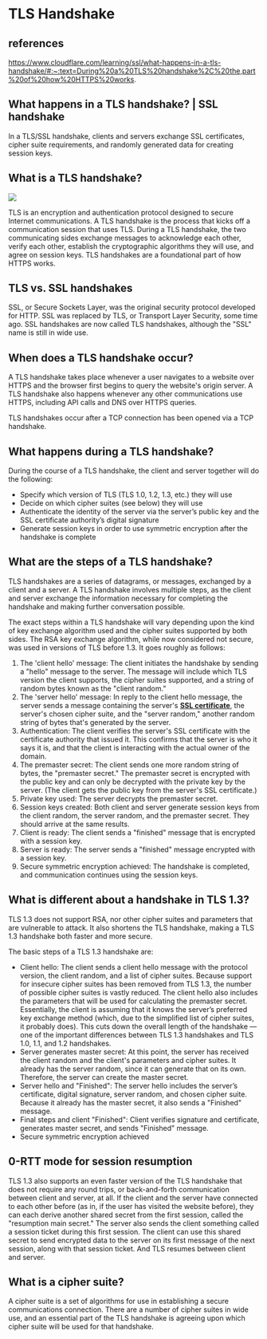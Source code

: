 # TLS Handshake

## references

<https://www.cloudflare.com/learning/ssl/what-happens-in-a-tls-handshake/#:~:text=During%20a%20TLS%20handshake%2C%20the,part%20of%20how%20HTTPS%20works>.

## What happens in a TLS handshake? | SSL handshake

In a TLS/SSL handshake, clients and servers exchange SSL certificates, cipher suite requirements, and randomly generated data for creating session keys.

## What is a TLS handshake?

![](https://cf-assets.www.cloudflare.com/slt3lc6tev37/5aYOr5erfyNBq20X5djTco/3c859532c91f25d961b2884bf521c1eb/tls-ssl-handshake.png)

TLS is an encryption and authentication protocol designed to secure Internet communications. A TLS handshake is the process that kicks off a communication session that uses TLS. During a TLS handshake, the two communicating sides exchange messages to acknowledge each other, verify each other, establish the cryptographic algorithms they will use, and agree on session keys. TLS handshakes are a foundational part of how HTTPS works.

## TLS vs. SSL handshakes

SSL, or Secure Sockets Layer, was the original security protocol developed for HTTP. SSL was replaced by TLS, or Transport Layer Security, some time ago. SSL handshakes are now called TLS handshakes, although the "SSL" name is still in wide use.

## When does a TLS handshake occur?

A TLS handshake takes place whenever a user navigates to a website over HTTPS and the browser first begins to query the website's origin server. A TLS handshake also happens whenever any other communications use HTTPS, including API calls and DNS over HTTPS queries.

TLS handshakes occur after a TCP connection has been opened via a TCP handshake.

## What happens during a TLS handshake?

During the course of a TLS handshake, the client and server together will do the following:

- Specify which version of TLS (TLS 1.0, 1.2, 1.3, etc.) they will use
- Decide on which cipher suites (see below) they will use
- Authenticate the identity of the server via the server’s public key and the SSL certificate authority’s digital signature
- Generate session keys in order to use symmetric encryption after the handshake is complete

## What are the steps of a TLS handshake?

TLS handshakes are a series of datagrams, or messages, exchanged by a client and a server. A TLS handshake involves multiple steps, as the client and server exchange the information necessary for completing the handshake and making further conversation possible.

The exact steps within a TLS handshake will vary depending upon the kind of key exchange algorithm used and the cipher suites supported by both sides. The RSA key exchange algorithm, while now considered not secure, was used in versions of TLS before 1.3. It goes roughly as follows:

1. The 'client hello' message: The client initiates the handshake by sending a "hello" message to the server. The message will include which TLS version the client supports, the cipher suites supported, and a string of random bytes known as the "client random."
2. The 'server hello' message: In reply to the client hello message, the server sends a message containing the server's **[SSL certificate](https://www.cloudflare.com/learning/ssl/what-is-an-ssl-certificate/)**, the server's chosen cipher suite, and the "server random," another random string of bytes that's generated by the server.
3. Authentication: The client verifies the server's SSL certificate with the certificate authority that issued it. This confirms that the server is who it says it is, and that the client is interacting with the actual owner of the domain.
4. The premaster secret: The client sends one more random string of bytes, the "premaster secret." The premaster secret is encrypted with the public key and can only be decrypted with the private key by the server. (The client gets the public key from the server's SSL certificate.)
5. Private key used: The server decrypts the premaster secret.
6. Session keys created: Both client and server generate session keys from the client random, the server random, and the premaster secret. They should arrive at the same results.
7. Client is ready: The client sends a "finished" message that is encrypted with a session key.
8. Server is ready: The server sends a "finished" message encrypted with a session key.
9. Secure symmetric encryption achieved: The handshake is completed, and communication continues using the session keys.

## What is different about a handshake in TLS 1.3?

TLS 1.3 does not support RSA, nor other cipher suites and parameters that are vulnerable to attack. It also shortens the TLS handshake, making a TLS 1.3 handshake both faster and more secure.

The basic steps of a TLS 1.3 handshake are:

- Client hello: The client sends a client hello message with the protocol version, the client random, and a list of cipher suites. Because support for insecure cipher suites has been removed from TLS 1.3, the number of possible cipher suites is vastly reduced. The client hello also includes the parameters that will be used for calculating the premaster secret. Essentially, the client is assuming that it knows the server’s preferred key exchange method (which, due to the simplified list of cipher suites, it probably does). This cuts down the overall length of the handshake — one of the important differences between TLS 1.3 handshakes and TLS 1.0, 1.1, and 1.2 handshakes.
- Server generates master secret: At this point, the server has received the client random and the client's parameters and cipher suites. It already has the server random, since it can generate that on its own. Therefore, the server can create the master secret.
- Server hello and "Finished": The server hello includes the server’s certificate, digital signature, server random, and chosen cipher suite. Because it already has the master secret, it also sends a "Finished" message.
- Final steps and client "Finished": Client verifies signature and certificate, generates master secret, and sends "Finished" message.
- Secure symmetric encryption achieved

## 0-RTT mode for session resumption

TLS 1.3 also supports an even faster version of the TLS handshake that does not require any round trips, or back-and-forth communication between client and server, at all. If the client and the server have connected to each other before (as in, if the user has visited the website before), they can each derive another shared secret from the first session, called the "resumption main secret." The server also sends the client something called a session ticket during this first session. The client can use this shared secret to send encrypted data to the server on its first message of the next session, along with that session ticket. And TLS resumes between client and server.

## What is a cipher suite?

A cipher suite is a set of algorithms for use in establishing a secure communications connection. There are a number of cipher suites in wide use, and an essential part of the TLS handshake is agreeing upon which cipher suite will be used for that handshake.
